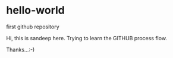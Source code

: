 # hello-world
first github repository

Hi, this is sandeep here.
Trying to learn the GITHUB process flow.

Thanks...:-)
